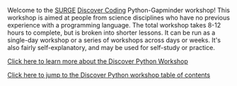 Welcome to the [SURGE](https://surgeinnovation.ca) [Discover Coding](https://surge-dalhousie.github.io/discover-coding/) Python-Gapminder workshop! This workshop is aimed at people from science disciplines who have no previous experience with a programming language. The total workshop takes 8-12 hours to complete, but is broken into shorter lessons. It can be run as a single-day workshop or a series of workshops across days or weeks. It's also fairly self-explanatory, and may be used for self-study or practice.

[Click here to learn more about the Discover Python Workshop](https://surge-dalhousie.github.io/discover-python-gapminder/00-introduction)

[Click here to jump to the Discover Python workshop table of contents](https://surge-dalhousie.github.io/discover-python-gapminder/toc)

